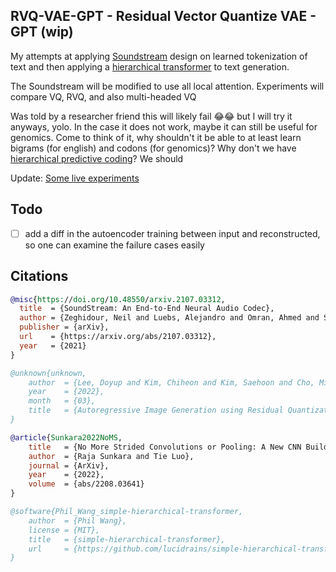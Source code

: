 ## RVQ-VAE-GPT - Residual Vector Quantize VAE - GPT (wip)

My attempts at applying <a href="https://github.com/lucidrains/audiolm-pytorch/blob/main/audiolm_pytorch/soundstream.py">Soundstream</a> design on learned tokenization of text and then applying a <a href="https://github.com/lucidrains/RQ-Transformer/blob/main/rq_transformer/hierarchical_causal_transformer.py">hierarchical transformer</a> to text generation.

The Soundstream will be modified to use all local attention. Experiments will compare VQ, RVQ, and also multi-headed VQ

Was told by a researcher friend this will likely fail 😂😂 but I will try it anyways, yolo. In the case it does not work, maybe it can still be useful for genomics. Come to think of it, why shouldn't it be able to at least learn bigrams (for english) and codons (for genomics)? Why don't we have <a href="https://www.nature.com/articles/s41562-022-01516-2">hierarchical predictive coding</a>? We should

Update: <a href="https://api.wandb.ai/links/lucidrains/kpdfhad9">Some live experiments</a>

## Todo

- [ ] add a diff in the autoencoder training between input and reconstructed, so one can examine the failure cases easily

## Citations

```bibtex
@misc{https://doi.org/10.48550/arxiv.2107.03312,
  title  = {SoundStream: An End-to-End Neural Audio Codec},
  author = {Zeghidour, Neil and Luebs, Alejandro and Omran, Ahmed and Skoglund, Jan and Tagliasacchi, Marco},
  publisher = {arXiv},
  url    = {https://arxiv.org/abs/2107.03312},
  year   = {2021}
}
```

```bibtex
@unknown{unknown,
    author  = {Lee, Doyup and Kim, Chiheon and Kim, Saehoon and Cho, Minsu and Han, Wook-Shin},
    year    = {2022},
    month   = {03},
    title   = {Autoregressive Image Generation using Residual Quantization}
}
```

```bibtex
@article{Sunkara2022NoMS,
    title   = {No More Strided Convolutions or Pooling: A New CNN Building Block for Low-Resolution Images and Small Objects},
    author  = {Raja Sunkara and Tie Luo},
    journal = {ArXiv},
    year    = {2022},
    volume  = {abs/2208.03641}
}
```

```bibtex
@software{Phil_Wang_simple-hierarchical-transformer,
    author  = {Phil Wang},
    license = {MIT},
    title   = {simple-hierarchical-transformer},
    url     = {https://github.com/lucidrains/simple-hierarchical-transformer}
}
```
